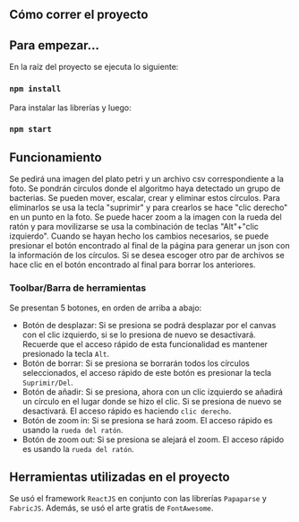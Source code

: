 ## Cómo correr el proyecto

## Para empezar...

En la raíz del proyecto se ejecuta lo siguiente:

### `npm install`

Para instalar las librerías y luego:

### `npm start`

## Funcionamiento

Se pedirá una imagen del plato petri y un archivo csv correspondiente a la foto. Se pondrán circulos donde el algoritmo haya detectado un grupo de bacterias.
Se pueden mover, escalar, crear y eliminar estos círculos. Para eliminarlos se usa la tecla "suprimir" y para crearlos se hace "clic derecho" en un punto en la foto.
Se puede hacer zoom a la imagen con la rueda del ratón y para movilizarse se usa la combinación de teclas "Alt"+"clic izquierdo".
Cuando se hayan hecho los cambios necesarios, se puede presionar el botón encontrado al final de la página para generar un json con la información de los círculos.
Si se desea escoger otro par de archivos se hace clic en el botón encontrado al final para borrar los anteriores.

### Toolbar/Barra de herramientas

Se presentan 5 botones, en orden de arriba a abajo:

- Botón de desplazar: Si se presiona se podrá desplazar por el canvas con el clic izquierdo, si se lo presiona de nuevo se desactivará. Recuerde que el acceso rápido de esta funcionalidad es mantener presionado la tecla `Alt`.
- Botón de borrar: Si se presiona se borrarán todos los círculos seleccionados, el acceso rápido de este botón es presionar la tecla `Suprimir/Del`.
- Botón de añadir: Si se presiona, ahora con un clic izquierdo se añadirá un círculo en el lugar donde se hizo el clic. Si se presiona de nuevo se desactivará. El acceso rápido es haciendo `clic derecho`.
- Botón de zoom in: Si se presiona se hará zoom. El acceso rápido es usando la `rueda del ratón`.
- Botón de zoom out: Si se presiona se alejará el zoom. El acceso rápido es usando la `rueda del ratón`.

## Herramientas utilizadas en el proyecto

Se usó el framework `ReactJS` en conjunto con las librerías `Papaparse` y `FabricJS`. Además, se usó el arte gratis de `FontAwesome`.
